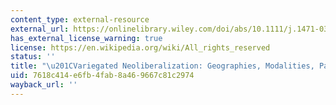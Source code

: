 ```yaml
---
content_type: external-resource
external_url: https://onlinelibrary.wiley.com/doi/abs/10.1111/j.1471-0374.2009.00277.x
has_external_license_warning: true
license: https://en.wikipedia.org/wiki/All_rights_reserved
status: ''
title: "\u201CVariegated Neoliberalization: Geographies, Modalities, Pathways.\u201D"
uid: 7618c414-e6fb-4fab-8a46-9667c81c2974
wayback_url: ''
---
```

